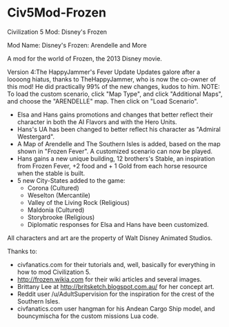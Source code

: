 # Civ5Mod-Frozen
Civilization 5 Mod: Disney's Frozen

Mod Name: Disney's Frozen: Arendelle and More

A mod for the world of Frozen, the 2013 Disney movie.

Version 4:The HappyJammer's Fever Update
Updates galore after a loooong hiatus, thanks to TheHappyJammer, who is now the co-owner of this mod! He did practically 99% of the new changes, kudos to him.
NOTE: To load the custom scenario, click "Map Type", and click "Additional Maps", and choose the "ARENDELLE" map. Then click on "Load Scenario".
- Elsa and Hans gains promotions and changes that better reflect their character in both the AI Flavors and with the Hero Units.
- Hans's UA has been changed to better reflect his character as "Admiral Westergard".
- A Map of Arendelle and The Southern Isles is added, based on the map shown in "Frozen Fever". A customized scenario can now be played.
- Hans gains a new unique building, 12 brothers's Stable, an inspiration from Frozen Fever, +2 food and + 1 Gold from each horse resource when the stable is built.
- 5 new City-States added to the game:
  - Corona (Cultured)
  - Weselton (Mercantile)
  - Valley of the Living Rock (Religious)
  - Maldonia (Cultured)
  - Storybrooke (Religious)
  - Diplomatic responses for Elsa and Hans have been customized.


All characters and art are the property of Walt Disney Animated Studios.

Thanks to:
- civfanatics.com for their tutorials and, well, basically for everything in how to mod Civilization 5.
- http://frozen.wikia.com for their wiki articles and several images.
- Brittany Lee at http://britsketch.blogspot.com.au/ for her concept art.
- Reddit user /u/AdultSupervision for the inspiration for the crest of the Southern Isles.
- civfanatics.com user hangman for his Andean Cargo Ship model, and bouncymischa for the custom missions Lua code.
